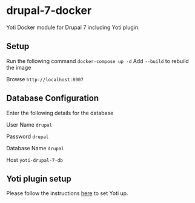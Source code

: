 # drupal-7-docker
Yoti Docker module for Drupal 7 including Yoti plugin.

## Setup

Run the following command `docker-compose up -d` Add `--build` to rebuild the image

Browse `http://localhost:8007`

## Database Configuration
Enter the following details for the database

User Name `drupal`

Password `drupal`

Database Name `drupal`

Host `yoti-drupal-7-db`

## Yoti plugin setup
Please follow the instructions [here](https://github.com/getyoti/yoti-drupal-7) to set Yoti up.
